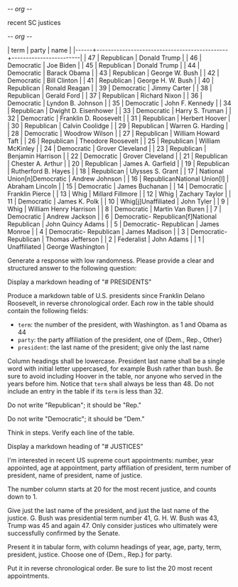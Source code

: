 -*- org -*-

recent SC justices

-*- org -*-

| term | party                                        | name                   |
|------+----------------------------------------------+------------------------|
|   47 | Republican                                   | Donald Trump           |
|   46 | Democratic                                   | Joe Biden              |
|   45 | Republican                                   | Donald Trump           |
|   44 | Democratic                                   | Barack Obama           |
|   43 | Republican                                   | George W. Bush         |
|   42 | Democratic                                   | Bill Clinton           |
|   41 | Republican                                   | George H. W. Bush      |
|   40 | Republican                                   | Ronald Reagan          |
|   39 | Democratic                                   | Jimmy Carter           |
|   38 | Republican                                   | Gerald Ford            |
|   37 | Republican                                   | Richard Nixon          |
|   36 | Democratic                                   | Lyndon B. Johnson      |
|   35 | Democratic                                   | John F. Kennedy        |
|   34 | Republican                                   | Dwight D. Eisenhower   |
|   33 | Democratic                                   | Harry S. Truman        |
|   32 | Democratic                                   | Franklin D. Roosevelt  |
|   31 | Republican                                   | Herbert Hoover         |
|   30 | Republican                                   | Calvin Coolidge        |
|   29 | Republican                                   | Warren G. Harding      |
|   28 | Democratic                                   | Woodrow Wilson         |
|   27 | Republican                                   | William Howard Taft    |
|   26 | Republican                                   | Theodore Roosevelt     |
|   25 | Republican                                   | William McKinley       |
|   24 | Democratic                                   | Grover Cleveland       |
|   23 | Republican                                   | Benjamin Harrison      |
|   22 | Democratic                                   | Grover Cleveland       |
|   21 | Republican                                   | Chester A. Arthur      |
|   20 | Republican                                   | James A. Garfield      |
|   19 | Republican                                   | Rutherford B. Hayes    |
|   18 | Republican                                   | Ulysses S. Grant       |
|   17 | National Union[n]Democratic                  | Andrew Johnson         |
|   16 | RepublicanNational Union[l]                  | Abraham Lincoln        |
|   15 | Democratic                                   | James Buchanan         |
|   14 | Democratic                                   | Franklin Pierce        |
|   13 | Whig                                         | Millard Fillmore       |
|   12 | Whig                                         | Zachary Taylor         |
|   11 | Democratic                                   | James K. Polk          |
|   10 | Whig[j]Unaffiliated                          | John Tyler             |
|    9 | Whig                                         | William Henry Harrison |
|    8 | Democratic                                   | Martin Van Buren       |
|    7 | Democratic                                   | Andrew Jackson         |
|    6 | Democratic- Republican[f]National Republican | John Quincy Adams      |
|    5 | Democratic- Republican                       | James Monroe           |
|    4 | Democratic- Republican                       | James Madison          |
|    3 | Democratic- Republican                       | Thomas Jefferson       |
|    2 | Federalist                                   | John Adams             |
|    1 | Unaffiliated                                 | George Washington      |

Generate a response with low randomness.
Please provide a clear and structured answer to the following question:

Display a markdown heading of "# PRESIDENTS"

Produce a markdown table of U.S. presidents since Franklin Delano Roosevelt,
in reverse chronological order.
Each row in the table should contain the following fields:
- `term`: the number of the president, with Washington. as 1 and Obama as 44
- `party`: the party affiliation of the president, one of {Dem., Rep., Other}
- `president`: the last name of the president; give only the last name

Column headings shall be lowercase.
President last name shall be a single word with initial letter uppercased,
for example Bush rather than bush.
Be sure to avoid including Hoover in the table,
nor anyone who served in the years before him.
Notice that `term` shall always be less than 48.
Do not include an entry in the table if its `term` is less than 32.

Do not write "Republican"; it should be "Rep."

Do not write "Democratic"; it should be "Dem."

Think in steps. Verify each line of the table.


Display a markdown heading of "# JUSTICES"

I'm interested in recent US supreme court appointments: number,
year appointed, age at appointment, party affiliation of president,
term number of president, name of president, name of justice.

The number column starts at 20 for the most recent justice, and counts down to 1.

Give just the last name of the president, and just the last name of the justice.
G. Bush was presidential term number 41, G. H. W. Bush was 43, Trump was 45 and again 47.
Only consider justices who ultimately were successfully confirmed by the Senate.

Present it in tabular form, with column headings of year, age, party, term, president, justice.
Choose one of {Dem., Rep.} for party.

Put it in reverse chronological order.
Be sure to list the 20 most recent appointments.
